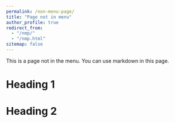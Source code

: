 ```yaml
---
permalink: /non-menu-page/
title: "Page not in menu"
author_profile: true
redirect_from: 
  - "/nmp/"
  - "/nmp.html"
sitemap: false
---
```


This is a page not in the menu. You can use markdown in this page.

Heading 1
======

Heading 2
======
